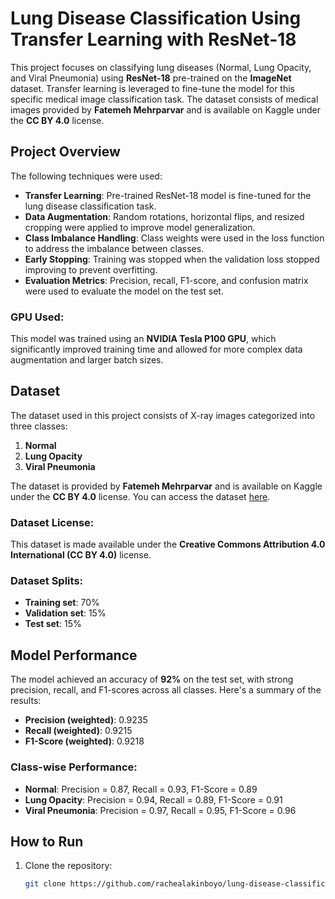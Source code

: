 # Lung Disease Classification Using Transfer Learning with ResNet-18

This project focuses on classifying lung diseases (Normal, Lung Opacity, and Viral Pneumonia) using **ResNet-18** pre-trained on the **ImageNet** dataset. Transfer learning is leveraged to fine-tune the model for this specific medical image classification task. The dataset consists of medical images provided by **Fatemeh Mehrparvar** and is available on Kaggle under the **CC BY 4.0** license.

## Project Overview

The following techniques were used:
- **Transfer Learning**: Pre-trained ResNet-18 model is fine-tuned for the lung disease classification task.
- **Data Augmentation**: Random rotations, horizontal flips, and resized cropping were applied to improve model generalization.
- **Class Imbalance Handling**: Class weights were used in the loss function to address the imbalance between classes.
- **Early Stopping**: Training was stopped when the validation loss stopped improving to prevent overfitting.
- **Evaluation Metrics**: Precision, recall, F1-score, and confusion matrix were used to evaluate the model on the test set.

### GPU Used:
This model was trained using an **NVIDIA Tesla P100 GPU**, which significantly improved training time and allowed for more complex data augmentation and larger batch sizes.

## Dataset

The dataset used in this project consists of X-ray images categorized into three classes:
1. **Normal**
2. **Lung Opacity**
3. **Viral Pneumonia**

The dataset is provided by **Fatemeh Mehrparvar** and is available on Kaggle under the **CC BY 4.0** license. You can access the dataset [here](https://www.kaggle.com/datasets/fatemehmehrparvar/lung-disease).

### Dataset License:
This dataset is made available under the **Creative Commons Attribution 4.0 International (CC BY 4.0)** license.

### Dataset Splits:
- **Training set**: 70%
- **Validation set**: 15%
- **Test set**: 15%

## Model Performance

The model achieved an accuracy of **92%** on the test set, with strong precision, recall, and F1-scores across all classes. Here's a summary of the results:

- **Precision (weighted)**: 0.9235
- **Recall (weighted)**: 0.9215
- **F1-Score (weighted)**: 0.9218

### Class-wise Performance:
- **Normal**: Precision = 0.87, Recall = 0.93, F1-Score = 0.89
- **Lung Opacity**: Precision = 0.94, Recall = 0.89, F1-Score = 0.91
- **Viral Pneumonia**: Precision = 0.97, Recall = 0.95, F1-Score = 0.96

## How to Run

1. Clone the repository:
   ```bash
   git clone https://github.com/rachealakinboyo/lung-disease-classification.git

